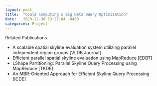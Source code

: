 ```yaml
---
layout: post
title:  "Could Computing & Big Data Query Optimization"
date:   2020-12-30 13:27:04 -0400
categories: Project
---
```


Related Publications 
- A scalable spatial skyline evaluation system utilizing parallel independent region groups [VLDB Journal]
- Efficient parallel spatial skyline evaluation using MapReduce [EDBT]
- LShape Partitioning: Parallel Skyline Query Processing using MapReduce [TKDE]
- An MBR-Oriented Approach for Efficient Skyline Query Processing [ICDE]


